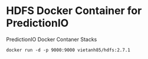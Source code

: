 # HDFS Docker Container for PredictionIO
PredictionIO Docker Contaner Stacks

`docker run -d -p 9000:9000 vietanh85/hdfs:2.7.1`

